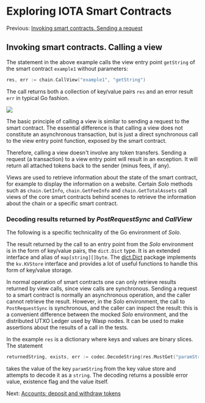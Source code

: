 # Exploring IOTA Smart Contracts

Previous: [Invoking smart contracts. Sending a request](06.md)   

## Invoking smart contracts. Calling a view

The statement in the above example calls the view entry point `getString` of the
smart contract `example1` without parameters:

```go
res, err := chain.CallView("example1", "getString")
```

The call returns both a collection of key/value pairs `res` and an error result
`err` in typical Go fashion.

![](call_view.png)

The basic principle of calling a view is similar to sending a request to the
smart contract. The essential difference is that calling a view does not 
constitute an asynchronous transaction, but is just a direct synchronous 
call to the view entry point function, exposed by the smart contract.

Therefore, calling a view doesn't involve any token transfers. Sending a
request (a transaction) to a view entry point will result in an exception. It
will return all attached tokens back to the sender (minus fees, if any).

Views are used to retrieve information about the state of the smart contract,
for example to display the information on a website. Certain _Solo_ methods such
as `chain.GetInfo`, `chain.GetFeeInfo` and `chain.GetTotalAssets` call views of
the core smart contracts behind scenes to retrieve the information about the
chain or a specific smart contract.

### Decoding results returned by _PostRequestSync_ and _CallView_

The following is a specific technicality of the Go environment of _Solo_.

The result returned by the call to an entry point from the _Solo_ environment
is in the form of key/value pairs, the `dict.Dict` type. It is an extended
interface and alias of `map[string][]byte`.
The [dict.Dict](https://github.com/iotaledger/wasp/blob/master/packages/kv/dict/dict.go)
package implements the `kv.KVStore` interface and provides a lot of useful 
functions to handle this form of key/value storage.

In normal operation of smart contracts one can only retrieve results returned by
view calls, since view calls are synchronous. Sending a request to a smart
contract is normally an asynchronous operation, and the caller cannot retrieve
the result. However, in the _Solo_ environment, the call to `PostRequestSync` is
synchronous, and the caller can inspect the result: this is a convenient
difference between the mocked _Solo_ environment, and the distributed UTXO
Ledger used by Wasp nodes. It can be used to make assertions about the results
of a call in the tests.

In the example `res` is a dictionary where keys and values are binary slices.
The statement

```go
returnedString, exists, err := codec.DecodeString(res.MustGet("paramString"))
```

takes the value of the key `paramString` from the key value store and attempts
to decode it as a `string`. The decoding returns a possible error value,
existence flag and the value itself.

Next: [Accounts: deposit and withdraw tokens](08.md) 
